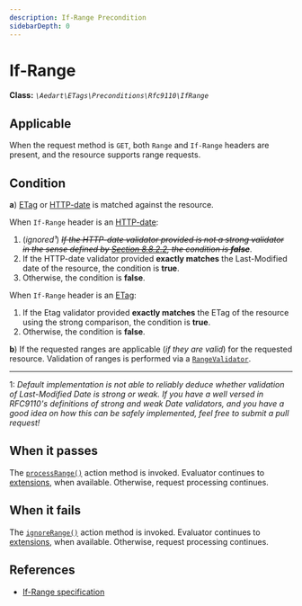 ```yaml
---
description: If-Range Precondition
sidebarDepth: 0
---
```


# If-Range

**Class:** _`\Aedart\ETags\Preconditions\Rfc9110\IfRange`_

## Applicable

When the request method is `GET`, both `Range` and `If-Range` headers are present, and the resource supports range requests.

## Condition

**a**) [ETag](https://httpwg.org/specs/rfc9110.html#field.etag) or [HTTP-date](https://httpwg.org/specs/rfc9110.html#http.date) is matched against the resource.

When `If-Range` header is an [HTTP-date](https://httpwg.org/specs/rfc9110.html#http.date):

1. (_ignored¹_) ~~_If the HTTP-date validator provided is not a strong validator in the sense defined by [Section 8.8.2.2](https://httpwg.org/specs/rfc9110.html#lastmod.comparison), the condition is **false**_~~.
2. If the HTTP-date validator provided **exactly matches** the Last-Modified date of the resource, the condition is **true**.
3. Otherwise, the condition is **false**.

When `If-Range` header is an [ETag](https://httpwg.org/specs/rfc9110.html#field.etag):

1. If the Etag validator provided **exactly matches** the ETag of the resource using the strong comparison, the condition is **true**.
2. Otherwise, the condition is **false**.

**b**) If the requested ranges are applicable (_if they are valid_) for the requested resource.
Validation of ranges is performed via a [`RangeValidator`](../range-validator.md).

---

1: _Default implementation is not able to reliably deduce whether validation of Last-Modified Date is strong or weak._
_If you have a well versed in RFC9110's definitions of strong and weak Date validators, and you have a good idea on how this can be safely implemented, feel free to submit a pull request!_

## When it passes

The [`processRange()`](../actions.md#process-range) action method is invoked.
Evaluator continues to [extensions](../extensions/README.md), when available. Otherwise, request processing continues.

## When it fails

The [`ignoreRange()`](../actions.md#ignore-range) action method is invoked.
Evaluator continues to [extensions](../extensions/README.md), when available. Otherwise, request processing continues.

## References

* [If-Range specification](https://httpwg.org/specs/rfc9110.html#field.if-range)